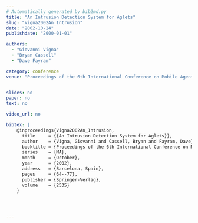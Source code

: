 ```yaml
---
# Automatically generated by bib2md.py
title: "An Intrusion Detection System for Aglets"
slug: "Vigna2002An_Intrusion"
date: "2002-10-24"
publishdate: "2000-01-01"

authors:
  - "Giovanni Vigna"
  - "Bryan Cassell"
  - "Dave Fayram"

category: conference
venue: "Proceedings of the 6th International Conference on Mobile Agents (MA)"


slides: no
paper: no
text: no

video_url: no

bibtex: |
    @inproceedings{Vigna2002An_Intrusion,
      title     = {{An Intrusion Detection System for Aglets}},
      author    = {Vigna, Giovanni and Cassell, Bryan and Fayram, Dave},
      booktitle = {Proceedings of the 6th International Conference on Mobile Agents},
      series    = {MA},
      month     = {October},
      year      = {2002},
      address   = {Barcelona, Spain},
      pages     = {64--77},
      publisher = {Springer-Verlag},
      volume    = {2535}
    }




---
```


